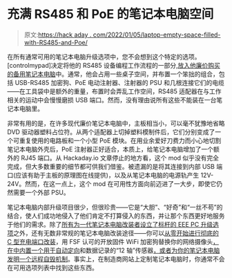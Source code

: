 # 充满 RS485 和 PoE 的笔记本电脑空间

> 原文:[https://hack aday . com/2022/01/05/laptop-empty-space-filled-with-RS485-and-Poe/](https://hackaday.com/2022/01/05/laptop-empty-space-filled-with-rs485-and-poe/)

在所有通常可用的笔记本电脑升级选项中，您不会想到这个特定的选项。[controlmypad]决定将他的 RS485 设备编程工作流程的一部分,[放入他廉价购买的备用笔记本电脑](https://hackaday.io/project/6964-laptop-with-on-board-poe-rs485)中。通常，他会占用一些桌子空间，并布置一个笨拙的组合，包括 USB-RS485 加密狗、PoE 电动注射器、注射器的 PSU 和几根连接它们的电缆——在工具袋中是额外的重量，布置时会弄乱工作空间，RS485 适配器在与工作相关的运动中会慢慢磨损 USB 端口。然而，没有理由说所有这些不能装在一台笔记本电脑里。

非常有用的是，在许多现代廉价笔记本电脑中，主板相当小，可以毫不犹豫地省略 DVD 驱动器塑料占位符。从两个适配器上切掉塑料模制件后，它们分别变成了一个可重复使用的电路板和一个小型 PoE 模块。在用业余爱好刀费力而小心地切割笔记本电脑外壳后，PoE 注射器正好适合，本质上，给笔记本电脑增加了一个额外的 RJ45 端口。从 Hackaday.io 文章停止的地方看，这个 mod 似乎没有完全完成，但大多数重要的细节都可供我们借鉴。被遗漏的是将其连接到内部 USB 端口(应该有助于主板的原理图在线提供)，以及从笔记本电脑的电源轨产生 12V-24V。然而，在这一点上，这个 mod 在可用性方面向前迈进了一大步，即使它仍然需要一个外部 PSU。

笔记本电脑内部升级项目很少，但很珍贵——它是“大胆”、“好奇”和“一丝不苟”的结合，使人们成功地侵入了他们肯定不打算侵入的东西，并让那个东西更好地服务于他们的需求。除了[所有为一代笔记本电脑改装者设立了标杆的 EEE PC 升级选项](https://hackaday.com/2008/01/19/add-everything-to-your-eeepc/)之外，还有无数非常规的笔记本电脑改装途径——你可以[从零开始进行彻底的 C 型充电端口改装](https://hackaday.com/2021/02/03/a-usb-pd-laptop-conversion-in-extreme-detail/)，用 FSF 认可的开放固件 WiFi 加密狗替换你的网络摄像头[，在](https://hackaday.com/2018/06/13/chromebook-trades-camera-for-wi-fi-freedom/)[中内置一个用于自动定向](https://hackaday.com/2013/01/31/12-axis-sensor-adds-auto-screen-orientation-to-this-older-tablet-pc/)和数据记录的“12 轴”传感器[，或者为你的笔记本电脑发明一个远程自毁机制](https://hackaday.com/2015/09/22/dont-steal-this-laptop/)。事实上，在制造商网站上定制笔记本电脑时，你通常不会在可用选项列表中找到这些东西。